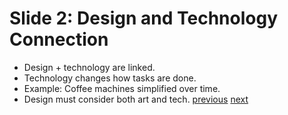 # Slide 2: Design and Technology Connection
- Design + technology are linked.
- Technology changes how tasks are done.
- Example: Coffee machines simplified over time.
- Design must consider both art and tech.
[previous](/Slide01.md) [next](/Slide03.md)
